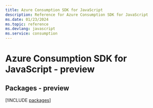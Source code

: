 ```yaml
---
title: Azure Consumption SDK for JavaScript
description: Reference for Azure Consumption SDK for JavaScript
ms.date: 01/23/2024
ms.topic: reference
ms.devlang: javascript
ms.service: consumption
---
```

# Azure Consumption SDK for JavaScript - preview
## Packages - preview
[!INCLUDE [packages](consumption-index.md)]